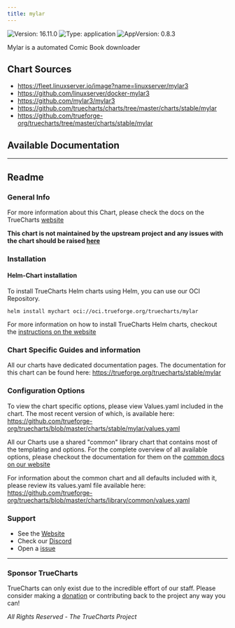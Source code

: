 ```yaml
---
title: mylar
---
```


![Version: 16.11.0](https://img.shields.io/badge/Version-16.11.0-informational?style=flat-square) ![Type: application](https://img.shields.io/badge/Type-application-informational?style=flat-square) ![AppVersion: 0.8.3](https://img.shields.io/badge/AppVersion-0.8.3-informational?style=flat-square)

Mylar is a automated Comic Book downloader

## Chart Sources

- https://fleet.linuxserver.io/image?name=linuxserver/mylar3
- https://github.com/linuxserver/docker-mylar3
- https://github.com/mylar3/mylar3
- https://github.com/truecharts/charts/tree/master/charts/stable/mylar
- https://github.com/trueforge-org/truecharts/tree/master/charts/stable/mylar

## Available Documentation



---

## Readme


### General Info

For more information about this Chart, please check the docs on the TrueCharts [website](https://trueforge.org/truecharts/stable/mylar)

**This chart is not maintained by the upstream project and any issues with the chart should be raised [here](https://github.com/trueforge-org/truecharts/issues/new/choose)**

### Installation

#### Helm-Chart installation

To install TrueCharts Helm charts using Helm, you can use our OCI Repository.

`helm install mychart oci://oci.trueforge.org/truecharts/mylar`

For more information on how to install TrueCharts Helm charts, checkout the [instructions on the website](https://trueforge.org/truecharts/guides/)

### Chart Specific Guides and information

All our charts have dedicated documentation pages.
The documentation for this chart can be found here:
https://trueforge.org/truecharts/stable/mylar

### Configuration Options

To view the chart specific options, please view Values.yaml included in the chart.
The most recent version of which, is available here: https://github.com/trueforge-org/truecharts/blob/master/charts/stable/mylar/values.yaml

All our Charts use a shared "common" library chart that contains most of the templating and options.
For the complete overview of all available options, please checkout the documentation for them on the [common docs on our website](https://trueforge.org/truecharts-common/)

For information about the common chart and all defaults included with it, please review its values.yaml file available here: https://github.com/trueforge-org/truecharts/blob/master/charts/library/common/values.yaml

### Support

- See the [Website](https://truecharts.org)
- Check our [Discord](https://discord.gg/tVsPTHWTtr)
- Open a [issue](https://github.com/trueforge-org/truecharts/issues/new/choose)

---

### Sponsor TrueCharts

TrueCharts can only exist due to the incredible effort of our staff.
Please consider making a [donation](https://trueforge.org/general/sponsor/) or contributing back to the project any way you can!

_All Rights Reserved - The TrueCharts Project_
